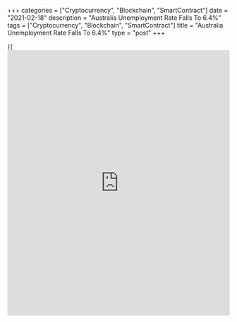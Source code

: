 +++
categories = ["Cryptocurrency", "Blockchain", "SmartContract"]
date = "2021-02-18"
description = "Australia Unemployment Rate Falls To 6.4%"
tags = ["Cryptocurrency", "Blockchain", "SmartContract"]
title = "Australia Unemployment Rate Falls To 6.4%"
type = "post"
+++

{{<iframe id="large-banner" src="https://www.bounty.group/#slide=27.0" width="100%" height="600" scrolling="no" style="border: 0px solid rgb(216, 221, 230); border-radius: 3px;">}}

The jobless rate in Australia came in at a seasonally adjusted 6.4
percent in January, the Australian Bureau of Statistics said on
Thursday.

That was beneath expectations for 6.5 percent and down from 6.6 percent
in December.

The Australian [economy][1] added 29,100 jobs last month - shy of
forecasts for 40,000 new jobs after gaining 50,000 jobs in the previous
month.

The participation rate came in at 66.1 percent, missing expectations for
66.2 percent - which would have been unchanged from the December
reading.

For comments and feedback [contact](https://www.playgroundfx.com/contact/): editorial@rtt[news](https://www.letsplayfx.com/blog/forex-news-website/).com

[Economic News][1]

 **What parts of the world are seeing the best (and worst) economic
performances lately? Click[here][2] to check out our [Econ Scorecard][2]
and find out! See up-to-the-moment [ranking](https://www.playgroundfx.com/blog/crypto-exchange-ranking/)s for the best and worst
performers in [GDP][2], [unemployment rate][3], [inflation][4] and much
more.**

   1. www.rtt[news](https://www.letsplayfx.com/blog/forex-news-website/).com/Content/EconomicNews.aspx
   2. www.rtt[news](https://www.letsplayfx.com/blog/forex-news-website/).com/economic-scorecard/world-rank/GDP/highest-performance.aspx
   3. www.rtt[news](https://www.letsplayfx.com/blog/forex-news-website/).com/economic-scorecard/world-rank/unemployment-rate/lowest-performance.aspx
   4. www.rtt[news](https://www.letsplayfx.com/blog/forex-news-website/).com/economic-scorecard/world-rank/CPI/highest-performance.aspx